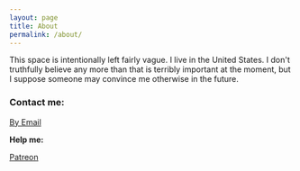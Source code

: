 ```yaml
---
layout: page
title: About
permalink: /about/
---
```


This space is intentionally left fairly vague. I live in the United States. I don't truthfully believe any more than that is terribly important at the moment, but I suppose someone may convince me otherwise in the future.


### Contact me:

[By Email](mailto:whispered.forgeworks@gmail.com)

**Help me:**

[Patreon](https://www.patreon.com/whisperedforgework)